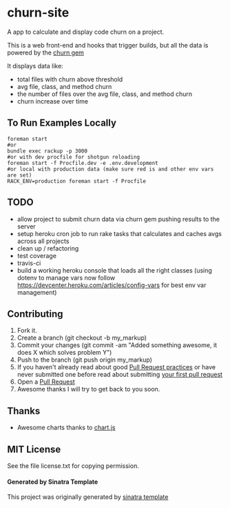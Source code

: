 churn-site
===

A app to calculate and display code churn on a project.

This is a web front-end and hooks that trigger builds, but all the data is powered by the [churn gem](https://github.com/danmayer/churn)

It displays data like:

* total files with churn above threshold
* avg file, class, and method churn
* the number of files over the avg file, class, and method churn
* churn increase over time

## To Run Examples Locally

    foreman start
    #or
    bundle exec rackup -p 3000
    #or with dev procfile for shotgun reloading
    foreman start -f Procfile.dev -e .env.development
    #or local with production data (make sure red is and other env vars are set)
    RACK_ENV=production foreman start -f Procfile

## TODO

* allow project to submit churn data via churn gem pushing results to the server
* setup heroku cron job to run rake tasks that calculates and caches avgs across all projects
* clean up / refactoring
* test coverage
* travis-ci
* build a working heroku console that loads all the right classes (using dotenv to manage vars now follow https://devcenter.heroku.com/articles/config-vars for best env var management)

## Contributing

1. Fork it.
2. Create a branch (git checkout -b my_markup)
3. Commit your changes (git commit -am "Added something awesome, it does X which solves problem Y")
4. Push to the branch (git push origin my_markup)
5. If you haven't already read about good [Pull Request practices](http://codeinthehole.com/writing/pull-requests-and-other-good-practices-for-teams-using-github/) or have never submitted one before read about submitting [your first pull request](http://jumpstartlab.com/news/archives/2013/04/15/your-first-pull-request)
6. Open a [Pull Request](https://help.github.com/articles/using-pull-requests)
7. Awesome thanks I will try to get back to you soon.

## Thanks

* Awesome charts thanks to [chart.js](http://www.chartjs.org/docs/)

## MIT License

See the file license.txt for copying permission.

#### Generated by Sinatra Template

This project was originally generated by [sinatra template](https://github.com/danmayer/sinatra_template)
